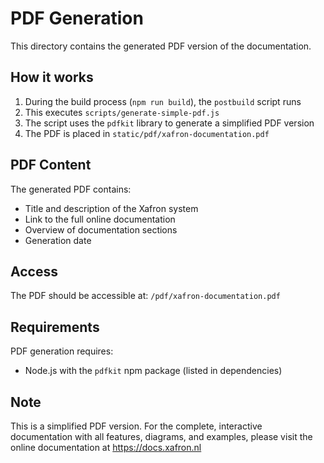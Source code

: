 # PDF Generation

This directory contains the generated PDF version of the documentation.

## How it works

1. During the build process (`npm run build`), the `postbuild` script runs
2. This executes `scripts/generate-simple-pdf.js`
3. The script uses the `pdfkit` library to generate a simplified PDF version
4. The PDF is placed in `static/pdf/xafron-documentation.pdf`

## PDF Content

The generated PDF contains:
- Title and description of the Xafron system
- Link to the full online documentation
- Overview of documentation sections
- Generation date

## Access

The PDF should be accessible at: `/pdf/xafron-documentation.pdf`

## Requirements

PDF generation requires:
- Node.js with the `pdfkit` npm package (listed in dependencies)

## Note

This is a simplified PDF version. For the complete, interactive documentation with all features, diagrams, and examples, please visit the online documentation at https://docs.xafron.nl